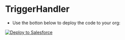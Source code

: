 # TriggerHandler

* Use the botton below to deploy the code to your org:

<a href="https://githubsfdeploy.herokuapp.com?owner=veenasundara&repo=TriggerHandler">
  <img alt="Deploy to Salesforce"
       src="https://raw.githubusercontent.com/afawcett/githubsfdeploy/master/src/main/webapp/resources/img/deploy.png">
</a>

